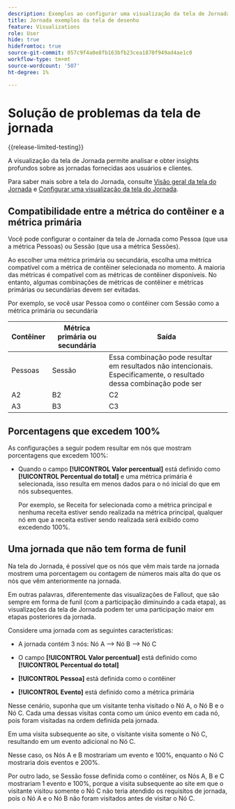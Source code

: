 ```yaml
---
description: Exemplos ao configurar uma visualização da tela de Jornada
title: Jornada exemplos da tela de desenho
feature: Visualizations
role: User
hide: true
hidefromtoc: true
source-git-commit: 057c9f4a0e8fb163bfb23cea1870f949ad4ae1c0
workflow-type: tm+mt
source-wordcount: '507'
ht-degree: 1%

---
```


# Solução de problemas da tela de jornada

{{release-limited-testing}}

A visualização da tela de Jornada permite analisar e obter insights profundos sobre as jornadas fornecidas aos usuários e clientes.

Para saber mais sobre a tela do Jornada, consulte [Visão geral da tela do Jornada](/help/analysis-workspace/visualizations/journey-canvas/journey-canvas.md) e [Configurar uma visualização da tela do Jornada](/help/analysis-workspace/visualizations/journey-canvas/configure-journey-canvas.md).


## Compatibilidade entre a métrica do contêiner e a métrica primária

Você pode configurar o container da tela de Jornada como Pessoa (que usa a métrica Pessoas) ou Sessão (que usa a métrica Sessões).

Ao escolher uma métrica primária ou secundária, escolha uma métrica compatível com a métrica de contêiner selecionada no momento. A maioria das métricas é compatível com as métricas de contêiner disponíveis. No entanto, algumas combinações de métricas de contêiner e métricas primárias ou secundárias devem ser evitadas.

Por exemplo, se você usar Pessoa como o contêiner com Sessão como a métrica primária ou secundária


| Contêiner | Métrica primária ou secundária | Saída |
|---------|----------|---------|
| Pessoas | Sessão | Essa combinação pode resultar em resultados não intencionais. Especificamente, o resultado dessa combinação pode ser |
| A2 | B2 | C2 |
| A3 | B3 | C3 |


## Porcentagens que excedem 100%

As configurações a seguir podem resultar em nós que mostram porcentagens que excedem 100%:

* Quando o campo **[!UICONTROL Valor percentual]** está definido como **[!UICONTROL Percentual do total]** e uma métrica primária é selecionada, isso resulta em menos dados para o nó inicial do que em nós subsequentes.

  Por exemplo, se Receita for selecionada como a métrica principal e nenhuma receita estiver sendo realizada na métrica principal, qualquer nó em que a receita estiver sendo realizada será exibido como excedendo 100%.


## Uma jornada que não tem forma de funil

Na tela do Jornada, é possível que os nós que vêm mais tarde na jornada mostrem uma porcentagem ou contagem de números mais alta do que os nós que vêm anteriormente na jornada.

Em outras palavras, diferentemente das visualizações de Fallout, que são sempre em forma de funil (com a participação diminuindo a cada etapa), as visualizações da tela de Jornada podem ter uma participação maior em etapas posteriores da jornada.

Considere uma jornada com as seguintes características:

* A jornada contém 3 nós: Nó A —> Nó B —> Nó C

* O campo **[!UICONTROL Valor percentual]** está definido como **[!UICONTROL Percentual do total]**

* **[!UICONTROL Pessoa]** está definida como o contêiner

* **[!UICONTROL Evento]** está definido como a métrica primária

Nesse cenário, suponha que um visitante tenha visitado o Nó A, o Nó B e o Nó C. Cada uma dessas visitas conta como um único evento em cada nó, pois foram visitadas na ordem definida pela jornada.

Em uma visita subsequente ao site, o visitante visita somente o Nó C, resultando em um evento adicional no Nó C.

Nesse caso, os Nós A e B mostrariam um evento e 100%, enquanto o Nó C mostraria dois eventos e 200%.

Por outro lado, se Sessão fosse definida como o contêiner, os Nós A, B e C mostrariam 1 evento e 100%, porque a visita subsequente ao site em que o visitante visitou somente o Nó C não teria atendido os requisitos de jornada, pois o Nó A e o Nó B não foram visitados antes de visitar o Nó C.
